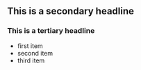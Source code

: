 ## This is a secondary headline
### This is a tertiary headline
* first item
* second item
* third item

